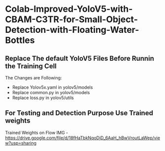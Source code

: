 # Colab-Improved-YoloV5-with-CBAM-C3TR-for-Small-Object-Detection-with-Floating-Water-Bottles

## Replace The default YoloV5 Files Before Runnin the Training Cell
The Changes are Following:
  * Replace Yolov5x.yaml in yolov5/models
  * Replace common.py in yolov5/models
  * Replace loss.py in yolov5/utils

## For Testing and Detection Purpose Use Trained weights
Trained Weights on Flow IMG - https://drive.google.com/file/d/18fHaTbkNqoDjD_6AaH_hBwVroutLaWep/view?usp=sharing
